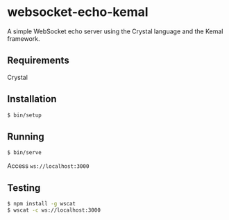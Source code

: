 # websocket-echo-kemal

A simple WebSocket echo server using the Crystal language and the Kemal framework.

## Requirements

Crystal

## Installation

```bash
$ bin/setup
```

## Running

```bash
$ bin/serve
```

Access `ws://localhost:3000`

## Testing

```bash
$ npm install -g wscat
$ wscat -c ws://localhost:3000
```
